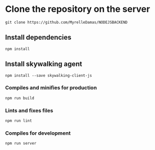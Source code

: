 # Clone the repository on the server
```
git clone https://github.com/MyrelleDamas/NODEJSBACKEND
```

## Install dependencies
```
npm install
```
## Install skywalking agent
```
npm install --save skywalking-client-js
```

### Compiles and minifies for production
```
npm run build
```

### Lints and fixes files
```
npm run lint
```

### Compiles for development
```
npm run server
```

